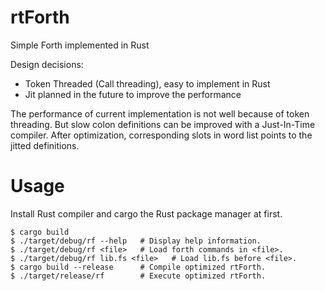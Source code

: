rtForth
=======

Simple Forth implemented in Rust

Design decisions:

* Token Threaded (Call threading), easy to implement in Rust
* Jit planned in the future to improve the performance

The performance of current implementation is not well because of token threading.
But slow colon definitions can be improved with a Just-In-Time compiler.
After optimization, corresponding slots in word list points to the jitted definitions.

Usage
=====

Install Rust compiler and cargo the Rust package manager at first.

```
$ cargo build
$ ./target/debug/rf --help   # Display help information.
$ ./target/debug/rf <file>   # Load forth commands in <file>.
$ ./target/debug/rf lib.fs <file>   # Load lib.fs before <file>.
$ cargo build --release      # Compile optimized rtForth.
$ ./target/release/rf        # Execute optimized rtForth.
```

